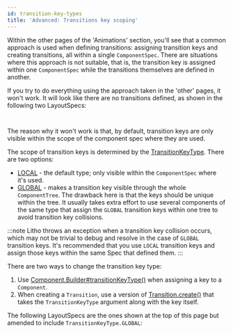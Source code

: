 ```yaml
---
id: transition-key-types
title: 'Advanced: Transitions key scoping'
---
```


Within the other pages of the 'Animations' section, you'll see that a common approach is used when defining transitions: assigning transition keys and creating transitions, all within a single `ComponentSpec`. There are situations where this approach is not suitable, that is, the transition key is assigned within one `ComponentSpec` while the transitions themselves are defined in another.

If you try to do everything using the approach taken in the 'other' pages, it won't work. It will look like there are no transitions defined, as shown in the following two LayoutSpecs:

```java file=sample/src/main/java/com/facebook/samples/litho/java/animations/docs/keyscope/GlobalKeyParentComponentSpec.java start=not_working_start end=not_working_end
```

```java file=sample/src/main/java/com/facebook/samples/litho/java/animations/docs/keyscope/GlobalKeyTransitionComponentSpec.java start=not_working_start end=not_working_end
```

The reason why it won't work is that, by default, transition keys are only visible within the scope of the component spec where they are used.

The scope of transition keys is determined by the [TransitionKeyType](pathname:///javadoc/com/facebook/litho/Transition.TransitionKeyType.html). There are two options:

* [LOCAL](pathname:///javadoc/com/facebook/litho/Transition.TransitionKeyType.html#LOCAL) - the default type; only visible within the `ComponentSpec` where it's used.
* [GLOBAL](pathname:///javadoc/com/facebook/litho/Transition.TransitionKeyType.html#GLOBAL) - makes a transition key visible through the whole `ComponentTree`. The drawback here is that the keys should be unique within the tree. It usually takes extra effort to use several components of the same type that assign the `GLOBAL` transition keys within one tree to avoid transition key collisions.

:::note
Litho throws an exception when a transition key collision occurs, which may not be trivial to debug and resolve in the case of `GLOBAL` transition keys. It's recommended that you use `LOCAL` transition keys and assign those keys within the same Spec that defined them.
:::

There are two ways to change the transition key type:

1. Use [Component.Builder#transitionKeyType()](pathname:///javadoc/com/facebook/litho/Component.Builder.html#transitionKeyType-com.facebook.litho.Transition.TransitionKeyType-) when assigning a key to a `Component`.
2. When creating a `Transition`, use a version of [Transition.create()](pathname:///javadoc/com/facebook/litho/Transition.html#create-com.facebook.litho.Transition.TransitionKeyType-java.lang.String-) that takes the `TransitionKeyType` argument along with the key itself.

The following LayoutSpecs are the ones shown at the top of this page but amended to include `TransitionKeyType.GLOBAL`:

```java file=sample/src/main/java/com/facebook/samples/litho/java/animations/docs/keyscope/GlobalKeyParentComponentSpec.java start=start_working end=end_working
```

```java file=sample/src/main/java/com/facebook/samples/litho/java/animations/docs/keyscope/GlobalKeyTransitionComponentSpec.java start=start_working end=end_working
```

